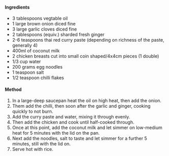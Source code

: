#### Ingredients

* 3 tablespoons vegtable oil
* 1 large brown onion diced fine
* 3 large garlic cloves diced fine
* 2 tablespoons (equiv.) sharded fresh ginger
* 2-6 teaspoons thai red curry paste (depending on richness of the paste, generally 4)
* 400ml of coconut milk
* 2 chicken breasts cut into small coin shaped/4x4cm pieces (1 double)
* 1/3 cup water
* 200 grams egg noodles
* 1 teaspoon salt
* 1/2 teaspoon chilli flakes

#### Method

1. In a large-deep saucepan heat the oil on high heat, then add the onion.
1. Them add the chilli, then soon after the garlic and ginger, cooking quickly to not burn.
1. Add the curry paste and water, mixing it through evenly.
1. Then add the chicken and cook until half-cooked through.
1. Once at this point, add the coconut milk and let simmer on low-medium heat for 5 minutes with the lid on the pan.
1. Next add the noodles, salt to taste and let simmer for a further 5 minutes, still with the lid on.
1. Serve hot with rice.

